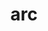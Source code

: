 ---
category: 3-letters
denotation: null
name: arc
reference_link: https://www.etymonline.com/word/arc
root_language: null
root_name: null
title: arc
type: free
word_sums:
- respelling: arc
  sum: 'Arc + '
---